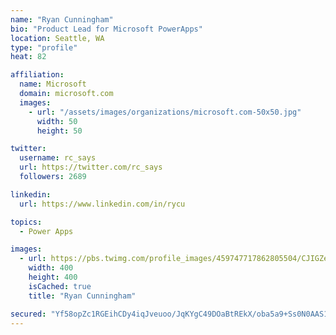 ```yaml
---
name: "Ryan Cunningham"
bio: "Product Lead for Microsoft PowerApps"
location: Seattle, WA
type: "profile"
heat: 82

affiliation:
  name: Microsoft
  domain: microsoft.com
  images:
    - url: "/assets/images/organizations/microsoft.com-50x50.jpg"
      width: 50
      height: 50

twitter:
  username: rc_says
  url: https://twitter.com/rc_says
  followers: 2689

linkedin:
  url: https://www.linkedin.com/in/rycu

topics:
  - Power Apps

images:
  - url: https://pbs.twimg.com/profile_images/459747717862805504/CJIGZejd_400x400.png
    width: 400
    height: 400
    isCached: true
    title: "Ryan Cunningham"

secured: "Yf58opZc1RGEihCDy4iqJveuoo/JqKYgC49DOaBtREkX/oba5a9+Ss0N0AAS1OafyRs/kPNlkufB/RrCKIEpIH78y2xieYETl5hQr5rPrK7KylYYwuQMFpQkyCyspDK7dBDUdzV5WkOi7lewR9iypOfvgJ1WXYE6KrKqZy3vRVQcGOhI4DjVq6lvJ+A42D6QLMupEQNYCY4HY0tj5he4dNP8+9PlaQQ2N0oSXPqUMOMu/a5/9nmXPYjGYbHzZjj5wBs1xhLqUoxG5qUM3Il+7gAcCyrFbfvmswAxLn5Uu64zzZxZ3wo1H+NhrbbExNNvSh1ydPDwNKKysGSWLltI/LURUDaVeupX3LI9L/8DSlM3HVLmOsxdSkjnN3ZXM9eJHSFWeu9ux4KxaToPf4QOb1ZAsIi+EJKIXvVF7OByZvY=;8ywuNl+zHMuFSAl3cN6H6Q=="
---
```


